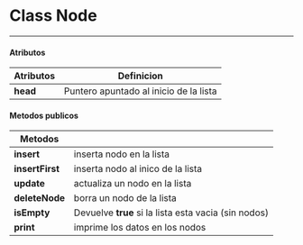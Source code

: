 # Class Node
---
#### Atributos
|Atributos|Definicion|
|---|---|
|**head**|Puntero apuntado al inicio de la lista|

#### Metodos publicos

|Metodos||
|---|---|
|**insert**|inserta nodo en la lista|
|**insertFirst**|inserta nodo al inico de la lista|
|**update**|actualiza un nodo en la lista|
|**deleteNode**|borra un nodo de la lista|
|**isEmpty**|Devuelve **true** si la lista esta vacia (sin nodos)|
|**print**|imprime los datos en los nodos|



